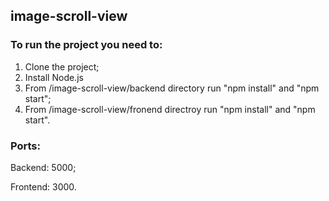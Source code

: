 ## image-scroll-view

### To run the project you need to:
1. Clone the project;
2. Install Node.js
3. From /image-scroll-view/backend directory run "npm install" and "npm start";
4. From /image-scroll-view/fronend directroy run "npm install" and "npm start".

### Ports:
Backend: 5000;

Frontend: 3000.
